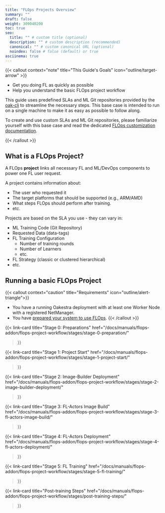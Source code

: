 ```yaml
---
title: "FLOps Projects Overview"
summary: ""
draft: false
weight: 309040200
toc: true
seo:
  title: "" # custom title (optional)
  description: "" # custom description (recommended)
  canonical: "" # custom canonical URL (optional)
  noindex: false # false (default) or true
asciinema: true
---
```


{{< callout context="note" title="This Guide's Goals" icon="outline/target-arrow" >}}
  - Get you doing FL as quickly as possible
  - Help you understand the basic FLOps project workflow 
    
  This guide uses predefined SLAs and ML Git repositories provided by the [oak-cli](/docs/getting-started/deploy-app/with-the-cli/) to streamline the necessary steps.
  This base case is intended to run on a single machine to make it as easy as possible to follow along.

  To create and use custom SLAs and ML Git repositories, please familiarize yourself with this base case and read the dedicated [FLOps customization documentation](/docs/manuals/flops-addon/customizations/flops-customizations-overview/).

{{< /callout >}}

## What is a FLOps Project?
A FLOps **project** links all necessary FL and ML/DevOps components to power one FL user request.

A project contains information about:
- The user who requested it
- The target platforms that should be supported (e.g., ARM/AMD)
- What steps FLOps should perform after training.
- etc.

Projects are based on the SLA you use - they can vary in:
- ML Training Code (Git Repository)
- Requested Data (data-tags)
- FL Training Configuration
  - Number of training rounds
  - Number of Learners
  - etc.
- FL Strategy (classic or clustered hierarchical)
- etc.

## Running a basic FLOps Project

{{< callout context="caution" title="Requirements" icon="outline/alert-triangle">}}
  - You have a running Oakestra deployment with at least one Worker Node with a registered NetManager.
  - You have [prepared your system to use FLOps](/docs/manuals/flops-addon/preparations/flops-preparations-overview/).
{{< /callout >}}

{{< link-card
  title="Stage 0: Preparations"
  href="/docs/manuals/flops-addon/flops-project-workflow/stages/stage-0-preparation/"
>}}

{{< link-card
  title="Stage 1: Project Start"
  href="/docs/manuals/flops-addon/flops-project-workflow/stages/stage-1-project-start/"
>}}

{{< link-card
  title="Stage 2: Image-Builder Deployment"
  href="/docs/manuals/flops-addon/flops-project-workflow/stages/stage-2-image-builder-deployment/"
>}}

{{< link-card
  title="Stage 3: FL-Actors Image Build"
  href="/docs/manuals/flops-addon/flops-project-workflow/stages/stage-3-fl-actors-image-build/"
>}}

{{< link-card
  title="Stage 4: FL-Actors Deployment"
  href="/docs/manuals/flops-addon/flops-project-workflow/stages/stage-4-fl-actors-deployment/"
>}}

{{< link-card
  title="Stage 5: FL Training"
  href="/docs/manuals/flops-addon/flops-project-workflow/stages/stage-5-fl-training/"
>}}

{{< link-card
  title="Post-training Steps"
  href="/docs/manuals/flops-addon/flops-project-workflow/stages/post-training-steps/"
>}}




